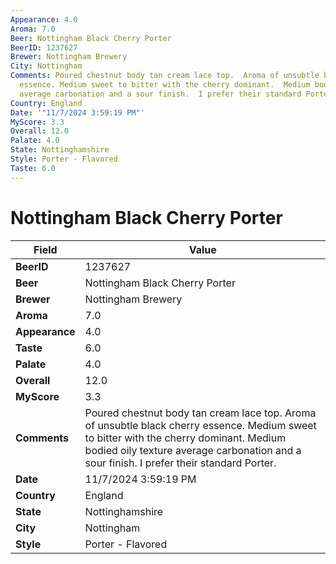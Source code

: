 ```yaml
---
Appearance: 4.0
Aroma: 7.0
Beer: Nottingham Black Cherry Porter
BeerID: 1237627
Brewer: Nottingham Brewery
City: Nottingham
Comments: Poured chestnut body tan cream lace top.  Aroma of unsubtle black cherry
  essence. Medium sweet to bitter with the cherry dominant.  Medium bodied oily texture
  average carbonation and a sour finish.  I prefer their standard Porter.
Country: England
Date: '"11/7/2024 3:59:19 PM"'
MyScore: 3.3
Overall: 12.0
Palate: 4.0
State: Nottinghamshire
Style: Porter - Flavored
Taste: 6.0
---
```


# Nottingham Black Cherry Porter

| Field         | Value |
|---------------|-------|
| **BeerID** | 1237627 |
| **Beer** | Nottingham Black Cherry Porter |
| **Brewer** | Nottingham Brewery |
| **Aroma** | 7.0 |
| **Appearance** | 4.0 |
| **Taste** | 6.0 |
| **Palate** | 4.0 |
| **Overall** | 12.0 |
| **MyScore** | 3.3 |
| **Comments** | Poured chestnut body tan cream lace top.  Aroma of unsubtle black cherry essence. Medium sweet to bitter with the cherry dominant.  Medium bodied oily texture average carbonation and a sour finish.  I prefer their standard Porter. |
| **Date** | 11/7/2024 3:59:19 PM |
| **Country** | England |
| **State** | Nottinghamshire |
| **City** | Nottingham |
| **Style** | Porter - Flavored |
